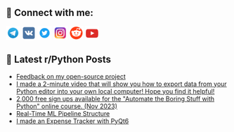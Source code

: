 ## 🔎 Connect with me:
[<img src="https://github.com/bullbesh/bullbesh/blob/main/images/Telegram.png" width="32" height="32" />](https://t.me/bullbesh)
[<img src="https://github.com/bullbesh/bullbesh/blob/main/images/VK.png" width="32" height="32" />](https://vk.com/bullbesh)
[<img src="https://github.com/bullbesh/bullbesh/blob/main/images/Twitter.png" width="32" height="32" />](https://twitter.com/bullbesh1)
[<img src="https://github.com/bullbesh/bullbesh/blob/main/images/Instagram.png" width="32" height="32" />](https://www.instagram.com/bullbesh)
[<img src="https://github.com/bullbesh/bullbesh/blob/main/images/Reddit.png" width="32" height="32" />](https://www.reddit.com/user/bullbesh)
[<img src="https://github.com/bullbesh/bullbesh/blob/main/images/YouTube.png" width="32" height="32" />](https://www.youtube.com/channel/UCtfjRs6uzgq5mfm8S06WTcg)

## 📕 Latest r/Python Posts
<!-- BLOG-POST-LIST:START -->
- [Feedback on my open-source project](https://www.reddit.com/r/Python/comments/17ok7bh/feedback_on_my_opensource_project/)
- [I made a 2-minute video that will show you how to export data from your Python editor into your own local computer! Hope you find it helpful!](https://www.reddit.com/r/Python/comments/17og906/i_made_a_2minute_video_that_will_show_you_how_to/)
- [2,000 free sign ups available for the &quot;Automate the Boring Stuff with Python&quot; online course. &lpar;Nov 2023&rpar;](https://www.reddit.com/r/Python/comments/17offwd/2000_free_sign_ups_available_for_the_automate_the/)
- [Real-Time ML Pipeline Structure](https://www.reddit.com/r/Python/comments/17oeqgz/realtime_ml_pipeline_structure/)
- [I made an Expense Tracker with PyQt6](https://www.reddit.com/r/Python/comments/17od50a/i_made_an_expense_tracker_with_pyqt6/)
<!-- BLOG-POST-LIST:END -->
